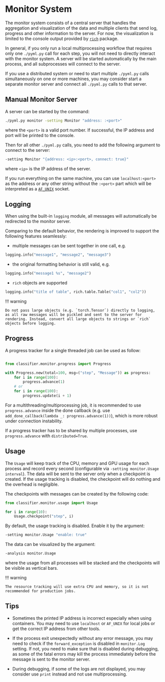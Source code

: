 # Monitor System

The monitor system consists of a central server that handles the aggregation and visualization of the data and multiple clients that send log, progress and other information to the server. For now, the visualization is limited to the console output provided by [`rich`](https://rich.readthedocs.io/en/stable/index.html) package.

In general, if you only run a local multiprocessing workflow that requires only one `./pyml.py` call for each step, you will not need to directly interact with the monitor system. A server will be started automatically by the main process, and all subprocesses will connect to the server.

If you use a distributed system or need to start multiple `./pyml.py` calls simultaneously on one or more machines, you may consider start a separate monitor server and connect all `./pyml.py` calls to that server.

## Manual Monitor Server

A server can be started by the command:

```bash
./pyml.py monitor -setting Monitor "address: :<port>"
```

where the `<port>` is a valid port number. If successful, the IP address and port will be printed to the console.

Then for all other `./pyml.py` calls, you need to add the following argument to connect to the server:

```bash
-setting Monitor "{address: <ip>:<port>, connect: true}"
```

where `<ip>` is the IP address of the server.

If you run everything on the same machine, you can use `localhost:<port>` as the address or any other string without the `:<port>` part which will be interpreted as a [`AF_UNIX`](https://docs.python.org/3/library/socket.html#socket.AF_UNIX) socket.

## Logging

When using the built-in `logging` module, all messages will automatically be redirected to the monitor server.

Comparing to the default behavior, the rendering is improved to support the following features seamlessly:

- multiple messages can be sent together in one call, e.g.

```python
logging.info("message1", "message2", "message3")
```

- the original formatting behavior is still valid, e.g.

```python
logging.info("message1 %s", "message2")
```

- `rich` objects are supported

```python
logging.info("title of table", rich.table.Table("col1", "col2"))
```

!!! warning

    Do not pass large objects (e.g. `torch.Tensor`) directly to logging, as all raw messages will be pickled and sent to the server for rendering. Instead, convert all large objects to strings or `rich` objects before logging.

## Progress

A progress tracker for a single threaded job can be used as follow:

```python

from classifier.monitor.progress import Progress

with Progress.new(total=100, msg=("step", "Message")) as progress:
    for i in range(100):
        progress.advance(1)
    # or
    for i in range(100):
        progress.update(i + 1)
```

For a multithreading/multiprocessing job, it is recommended to use `progress.advance` inside the done callback (e.g. use `add_done_callback(lambda _: progress.advance(1))`), which is more robust under connection instability.

If a progress tracker has to be shared by multiple processes, use `progress.advance` with `distributed=True`.

## Usage

The `Usage` will keep track of the CPU, memory and GPU usage for each process and record every second (configurable via `-setting monitor.Usage interval`). The data will be sent to the server only when a checkpoint is created. If the usage tracking is disabled, the checkpoint will do nothing and the overhead is negligible.

The checkpoints with messages can be created by the following code:

```python
from classifier.monitor.usage import Usage

for i in range(10):
    Usage.checkpoint("step", i)
```

By default, the usage tracking is disabled. Enable it by the argument:

```bash
-setting monitor.Usage "enable: true"
```

The data can be visualized by the argument:

```bash
-analysis monitor.Usage
```

where the usage from all processes will be stacked and the checkpoints will be visible as vertical bars.

!!! warning

    The resource tracking will use extra CPU and memory, so it is not recommended for production jobs.

## Tips

- Sometimes the printed IP address is incorrect especially when using containers. You may need to use `localhost` or `AF_UNIX` for local jobs or get the correct IP address from other tools.

- If the process exit unexpectedly without any error message, you may need to check if the `forward_exception` is disabled in `monitor.Log` setting. If not, you need to make sure that is disabled during debugging, as some of the fatal errors may kill the process immediately before the message is sent to the monitor server.

- During debugging, if some of the logs are not displayed, you may consider use `print` instead and not use multiprocessing.

